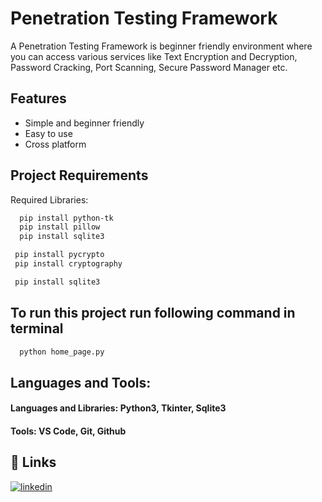 
# Penetration Testing Framework

A Penetration Testing Framework is beginner friendly environment where
you can access various services like Text Encryption and Decryption, Password 
Cracking, Port Scanning, Secure Password Manager etc.
 


## Features

- Simple and beginner friendly
- Easy to use
- Cross platform




## Project Requirements

Required Libraries:

```bash
  pip install python-tk
  pip install pillow
  pip install sqlite3
```
```bash
 pip install pycrypto
 pip install cryptography
```
```bash
 pip install sqlite3
```
 

## To run this project run following command in terminal

```bash
  python home_page.py
```

## Languages and Tools:

#### Languages and Libraries: Python3, Tkinter, Sqlite3
#### Tools: VS Code, Git, Github





## 🔗 Links

[![linkedin](https://img.shields.io/badge/linkedin-0A66C2?style=for-the-badge&logo=linkedin&logoColor=white)](https://www.linkedin.com/in/akash-kokare-410961173/)

